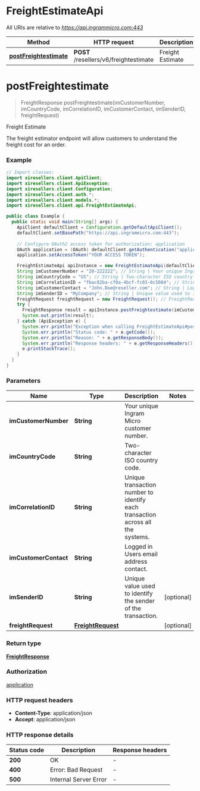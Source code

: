 # FreightEstimateApi

All URIs are relative to *https://api.ingrammicro.com:443*

| Method | HTTP request | Description |
|------------- | ------------- | -------------|
| [**postFreightestimate**](FreightEstimateApi.md#postFreightestimate) | **POST** /resellers/v6/freightestimate | Freight Estimate |


<a id="postFreightestimate"></a>
# **postFreightestimate**
> FreightResponse postFreightestimate(imCustomerNumber, imCountryCode, imCorrelationID, imCustomerContact, imSenderID, freightRequest)

Freight Estimate

The freight estimator endpoint will allow customers to understand the freight cost for an order.

### Example
```java
// Import classes:
import xiresellers.client.ApiClient;
import xiresellers.client.ApiException;
import xiresellers.client.Configuration;
import xiresellers.client.auth.*;
import xiresellers.client.models.*;
import xiresellers.client.api.FreightEstimateApi;

public class Example {
  public static void main(String[] args) {
    ApiClient defaultClient = Configuration.getDefaultApiClient();
    defaultClient.setBasePath("https://api.ingrammicro.com:443");
    
    // Configure OAuth2 access token for authorization: application
    OAuth application = (OAuth) defaultClient.getAuthentication("application");
    application.setAccessToken("YOUR ACCESS TOKEN");

    FreightEstimateApi apiInstance = new FreightEstimateApi(defaultClient);
    String imCustomerNumber = "20-222222"; // String | Your unique Ingram Micro customer number.
    String imCountryCode = "US"; // String | Two-character ISO country code.
    String imCorrelationID = "fbac82ba-cf0a-4bcf-fc03-0c5084"; // String | Unique transaction number to identify each transaction across all the systems.
    String imCustomerContact = "John.Doe@reseller.com"; // String | Logged in Users email address contact.
    String imSenderID = "MyCompany"; // String | Unique value used to identify the sender of the transaction.
    FreightRequest freightRequest = new FreightRequest(); // FreightRequest | 
    try {
      FreightResponse result = apiInstance.postFreightestimate(imCustomerNumber, imCountryCode, imCorrelationID, imCustomerContact, imSenderID, freightRequest);
      System.out.println(result);
    } catch (ApiException e) {
      System.err.println("Exception when calling FreightEstimateApi#postFreightestimate");
      System.err.println("Status code: " + e.getCode());
      System.err.println("Reason: " + e.getResponseBody());
      System.err.println("Response headers: " + e.getResponseHeaders());
      e.printStackTrace();
    }
  }
}
```

### Parameters

| Name | Type | Description  | Notes |
|------------- | ------------- | ------------- | -------------|
| **imCustomerNumber** | **String**| Your unique Ingram Micro customer number. | |
| **imCountryCode** | **String**| Two-character ISO country code. | |
| **imCorrelationID** | **String**| Unique transaction number to identify each transaction across all the systems. | |
| **imCustomerContact** | **String**| Logged in Users email address contact. | |
| **imSenderID** | **String**| Unique value used to identify the sender of the transaction. | [optional] |
| **freightRequest** | [**FreightRequest**](FreightRequest.md)|  | [optional] |

### Return type

[**FreightResponse**](FreightResponse.md)

### Authorization

[application](../README.md#application)

### HTTP request headers

 - **Content-Type**: application/json
 - **Accept**: application/json

### HTTP response details
| Status code | Description | Response headers |
|-------------|-------------|------------------|
| **200** | OK |  -  |
| **400** | Error: Bad Request |  -  |
| **500** | Internal Server Error |  -  |

